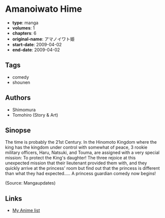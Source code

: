 # Amanoiwato Hime

-   **type**: manga
-   **volumes**: 1
-   **chapters**: 6
-   **original-name**: アマノイワト姫
-   **start-date**: 2009-04-02
-   **end-date**: 2009-04-02

## Tags

-   comedy
-   shounen

## Authors

-   Shimomura
-   Tomohiro (Story & Art)

## Sinopse

The time is probably the 21st Century. In the Hinomoto Kingdom where the king has the kingdom under control with somewhat of peace, 3 rookie military officers, Haru, Natsuki, and Touma, are assigned with a very special mission: To protect the King's daughter! The three rejoice at this unexpected mission that their lieutenant provided them with, and they quickly arrive at the princess' room but find out that the princess is different than what they had expected..... A princess guardian comedy now begins!

(Source: Mangaupdates)

## Links

-   [My Anime list](https://myanimelist.net/manga/17478/Amanoiwato_Hime)
